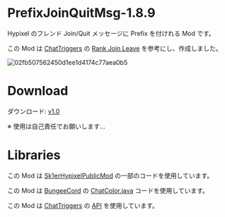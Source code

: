 # PrefixJoinQuitMsg-1.8.9
Hypixel のフレンド Join/Quit メッセージに Prefix を付けれる Mod です。

この Mod は <a href="https://www.chattriggers.com/">ChatTriggers<a/> の <a href="https://www.chattriggers.com/old/imports/RankJoinLeave">Rank Join Leave<a/> を参考にし、作成しました。
  
<img src="https://t.gyazo.com/teams/omn/02fb507562450d1ee1d4174c77aea0b5.png" alt="02fb507562450d1ee1d4174c77aea0b5" title="02fb507562450d1ee1d4174c77aea0b5">

# Download

ダウンロード: <a href="https://goo.gl/kfFqVg">v1.0<a/> 

※ 使用は自己責任でお願いします...

# Libraries

この Mod は <a href="https://github.com/Sk1er/Sk1erHypixelPublicMod">Sk1erHypixelPublicMod<a/> の一部のコードを使用しています。

この Mod は <a href="https://github.com/SpigotMC/BungeeCord">BungeeCord<a/> の <a href="https://github.com/SpigotMC/BungeeCord/blob/master/chat/src/main/java/net/md_5/bungee/api/ChatColor.java">ChatColor.java<a/> コードを使用しています。

この Mod は <a href="https://www.chattriggers.com/">ChatTriggers<a/> の <a href="http://hypixel.chattriggers.com/">API<a/> を使用しています。
